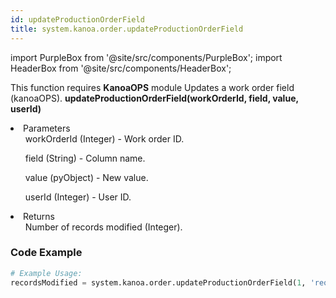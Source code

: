 ```yaml
---
id: updateProductionOrderField
title: system.kanoa.order.updateProductionOrderField
---
```


import PurpleBox from '@site/src/components/PurpleBox';
import HeaderBox from '@site/src/components/HeaderBox';

<PurpleBox>This function requires <b>KanoaOPS</b> module</PurpleBox>
<HeaderBox header="Description">Updates a work order field (kanoaOPS).</HeaderBox>
<HeaderBox header="Syntax">
    <b>updateProductionOrderField(workOrderId, field, value, userId)</b>
    <li>Parameters <br />
        <ul>workOrderId (Integer) - Work order ID.</ul>
        <ul>field (String) - Column name.</ul>
        <ul>value (pyObject) - New value.</ul>
        <ul>userId (Integer) - User ID.</ul>
    </li>
    <li>Returns <br />
        <ul>Number of records modified (Integer).</ul>
    </li>
</HeaderBox>

### Code Example

```python
# Example Usage:
recordsModified = system.kanoa.order.updateProductionOrderField(1, 'reqdQty', 15000.0, 123)
